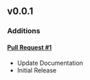## v0.0.1

### Additions

#### [Pull Request #1](https://github.com/Maahsome/ktrouble/pull/1)

- Update Documentation
- Initial Release

